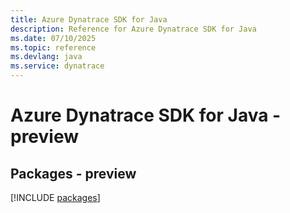 ```yaml
---
title: Azure Dynatrace SDK for Java
description: Reference for Azure Dynatrace SDK for Java
ms.date: 07/10/2025
ms.topic: reference
ms.devlang: java
ms.service: dynatrace
---
```

# Azure Dynatrace SDK for Java - preview
## Packages - preview
[!INCLUDE [packages](dynatrace-index.md)]